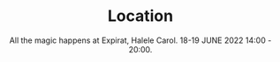 ---
title: "Location"
subtitle: "All the magic happens at Expirat, Halele Carol. 18-19 JUNE 2022 14:00 - 20:00."
layout: location
hasMap: true
menu:
  main:
    weight: 30
---